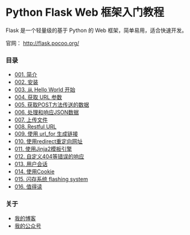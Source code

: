 # Python Flask Web 框架入门教程

Flask 是一个轻量级的基于 Python 的 Web 框架，简单易用，适合快速开发。

官网： http://flask.pocoo.org/

### 目录
* [001. 简介](article/001.%20%E7%AE%80%E4%BB%8B.md)
* [002. 安装](article/002.%20%E5%AE%89%E8%A3%85.md)
* [003. 从 Hello World 开始](article/003.%20%E4%BB%8E%20Hello%20World%20%E5%BC%80%E5%A7%8B.md)
* [004. 获取 URL 参数](article/004.%20%E8%8E%B7%E5%8F%96%20URL%20%E5%8F%82%E6%95%B0.md)
* [005. 获取POST方法传送的数据](article/005.%20%E8%8E%B7%E5%8F%96POST%E6%96%B9%E6%B3%95%E4%BC%A0%E9%80%81%E7%9A%84%E6%95%B0%E6%8D%AE.md)
* [006. 处理和响应JSON数据](article/006.%20%E5%A4%84%E7%90%86%E5%92%8C%E5%93%8D%E5%BA%94JSON%E6%95%B0%E6%8D%AE.md)
* [007. 上传文件](article/007.%20%E4%B8%8A%E4%BC%A0%E6%96%87%E4%BB%B6.md)
* [008. Restful URL](article/008.%20Restful%20URL.md)
* [009. 使用 url_for 生成链接](article/009.%20%E4%BD%BF%E7%94%A8%20url_for%20%E7%94%9F%E6%88%90%E9%93%BE%E6%8E%A5.md)
* [010. 使用redirect重定向网址](article/010.%20%E4%BD%BF%E7%94%A8redirect%E9%87%8D%E5%AE%9A%E5%90%91%E7%BD%91%E5%9D%80.md)
* [011. 使用Jinja2模板引擎](article/011.%20%E4%BD%BF%E7%94%A8Jinja2%E6%A8%A1%E6%9D%BF%E5%BC%95%E6%93%8E.md)
* [012. 自定义404等错误的响应](article/012.%20%E8%87%AA%E5%AE%9A%E4%B9%89404%E7%AD%89%E9%94%99%E8%AF%AF%E7%9A%84%E5%93%8D%E5%BA%94.md)
* [013. 用户会话](article/013.%20%E7%94%A8%E6%88%B7%E4%BC%9A%E8%AF%9D.md)
* [014. 使用Cookie](article/014.%20%E4%BD%BF%E7%94%A8Cookie.md)
* [015. 闪存系统 flashing system](article/015.%20%E9%97%AA%E5%AD%98%E7%B3%BB%E7%BB%9F%20flashing%20system.md)
* [016. 值得读](article/016.%20%E5%80%BC%E5%BE%97%E8%AF%BB.md)  

### 关于
* [我的博客](http://www.letiantian.me/)
* [我的公众号](http://www.letiantian.me/gzh/)